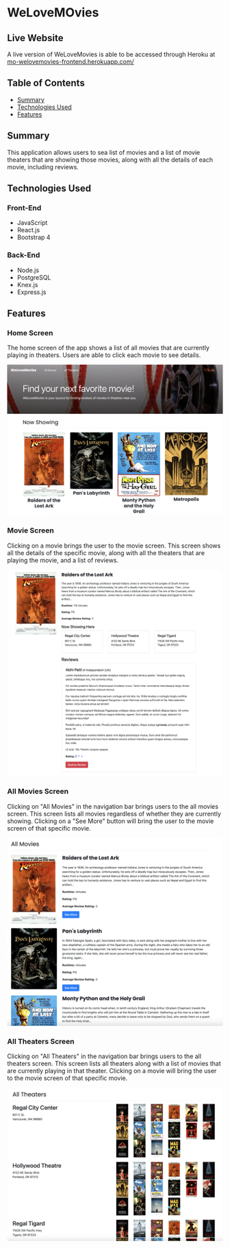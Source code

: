 # WeLoveMOvies

## Live Website
A live version of WeLoveMovies is able to be accessed through Heroku at [mo-welovemovies-frontend.herokuapp.com/](https://mo-welovemovies-frontend.herokuapp.com/) 

## Table of Contents
* [Summary](#summary)
* [Technologies Used](#technologies-used)
* [Features](#features)

## Summary
<p>
  This application allows users to sea list of movies and a list of movie theaters that are showing those movies, along with all the details of each movie, including reviews. 
</p>

## Technologies Used
### Front-End
* JavaScript
* React.js
* Bootstrap 4
### Back-End
* Node.js
* PostgreSQL
* Knex.js
* Express.js

## Features
### Home Screen
<p>
  The home screen of the app shows a list of all movies that are currently playing in theaters. Users are able to click each movie to see details.
</p>

![Home Screen](/README_IMGS/homescreen.png)

### Movie Screen
<p>
  Clicking on a movie brings the user to the movie screen. This screen shows all the details of the specific movie, along with all the theaters that are playing the movie, and a list of reviews. 
</p>

![Movie Screen](/README_IMGS/movie.png)

### All Movies Screen
<p>
  Clicking on "All Movies" in the navigation bar brings users to the all movies screen. This screen lists all movies regardless of whether they are currently showing. Clicking on a "See More" button will bring the user to the movie screen of that specific movie.
</p>

![All Movies Screen](/README_IMGS/allmovies.png)

### All Theaters Screen
<p>
  Clicking on "All Theaters" in the navigation bar brings users to the all theaters screen. This screen lists all theaters along with a list of movies that are currently playing in that theater. Clicking on a movie will bring the user to the movie screen of that specific movie.
</p>

![All Theaters Screen](/README_IMGS/alltheaters.png)
